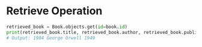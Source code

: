 # Retrieve Operation

```python
retrieved_book = Book.objects.get(id=book.id)
print(retrieved_book.title, retrieved_book.author, retrieved_book.publication_year)
# Output: 1984 George Orwell 1949
```
